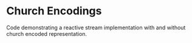 # Church Encodings

Code demonstrating a reactive stream implementation with and without church encoded representation.
